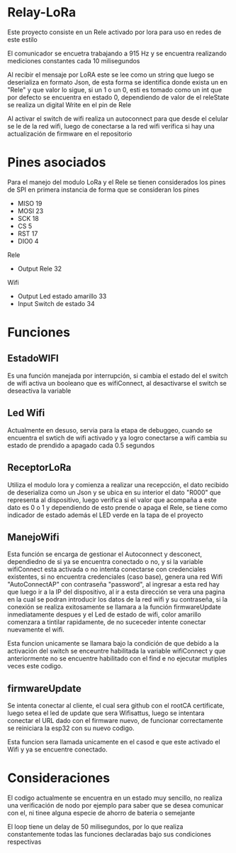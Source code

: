 # Relay-LoRa

Este proyecto consiste en un Rele activado por lora para uso en redes de este estilo

El comunicador se encuetra trabajando a 915 Hz y se encuentra realizando mediciones constantes cada 10 milisegundos

Al recibir el mensaje por LoRA este se lee como un string que luego se deserializa en formato Json, de esta forma se identifica donde exista un en "Rele" y que valor lo sigue, si un 1 o un 0, esti es tomado como un int que por defecto se encuentra en estado 0, dependiendo de valor de el releState se realiza un digital Write en el pin de Rele

Al activar el switch de wifi realiza un autoconnect para que desde el celular se le de la red wifi, luego de conectarse a la red wifi verifica si hay una actualización de firmware en el repositorio

# Pines asociados

Para el manejo del modulo LoRa y el Rele se tienen considerados los pines de SPI en primera instancia de forma que se consideran los pines
* MISO 19
* MOSI 23
* SCK 18
* CS 5
* RST 17
* DIO0 4

Rele
* Output Rele 32

Wifi
* Output Led estado amarillo 33
* Input Switch de estado 34

# Funciones

## EstadoWIFI

Es una función manejada por interrupción, si cambia el estado del el switch de wifi activa un booleano que es wifiConnect, al desactivarse el switch se deseactiva la variable

## Led Wifi

Actualmente en desuso, servia para la etapa de debuggeo, cuando se encuentra el swtich de wifi activado y ya logro conectarse a wifi cambia su estado de prendido a apagado cada 0.5 segundos

## ReceptorLoRa

Utiliza el modulo lora y comienza a realizar una recepcción, el dato recibido de deserializa como un Json y se ubica en su interior el dato "R000" que representa al dispositivo, luego verifica si el valor que acompaña a este dato es 0 o 1 y dependiendo de esto prende o apaga el Rele, se tiene como indicador de estado además el LED verde en la tapa de el proyecto

## ManejoWifi

Esta función se encarga de gestionar el Autoconnect y desconect, dependiedno de si ya se encuentra conectado o no, y si la variable wifiConnect esta activada o no intenta conectarse con credenciales existentes, si no encuentra credenciales (caso base), genera una red Wifi "AutoConnectAP" con contraseña "password", al ingresar a esta red hay que luego ir a la IP del dispositivo, al ir a esta dirección se vera una pagina en la cual se podran introducir los datos de la red wifi y su contraseña, si la conexión se realiza exitosamente se llamara a la función firmwareUpdate inmediatamente despues y el Led de estado de wifi, color amarillo comenzara a tintilar rapidamente, de no suceceder intente conectar nuevamente el wifi.

Esta funcion unicamente se llamara bajo la condición de que debido a la activación del switch se enceuntre habilitada la variable wifiConnect y que anteriormente no se encuentre habilitado con el find e no ejecutar mutiples veces este codigo.

## firmwareUpdate

Se intenta conectar al cliente, el cual sera github con el rootCA certificate, luego setea el led de update que sera Wifisattus, luego se intentara conectar el URL dado con el firmware nuevo, de funcionar correctamente se reiniciara la esp32 con su nuevo codigo.

Esta funcion sera llamada unicamente en el casod e que este activado el Wifi y ya se encuentre conectado.

# Consideraciones

El codigo actualmente se encuentra en un estado muy sencillo, no realiza una verificación de nodo por ejemplo para saber que se desea comunicar con el, ni tinee alguna especie de ahorro de bateria o semejante

El loop tiene un delay de 50 milisegundos, por lo que realiza constantemente todas las funciones declaradas bajo sus condiciones respectivas

